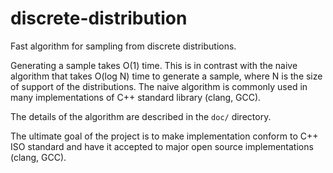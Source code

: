 # discrete-distribution

Fast algorithm for sampling from discrete distributions.

Generating a sample takes O(1) time. This is in contrast with the naive
algorithm that takes O(log N) time to generate a sample, where N is the size of
support of the distributions. The naive algorithm is commonly used in many
implementations of C++ standard library (clang, GCC).

The details of the algorithm are described in the `doc/` directory.

The ultimate goal of the project is to make implementation conform to C++
ISO standard and have it accepted to major open source implementations (clang,
GCC).
